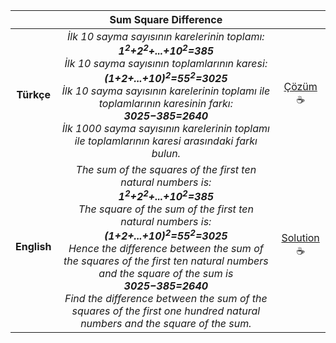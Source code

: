 ||Sum Square Difference||
|:-:|:-:|:-:|
|**Türkçe**|*İlk 10 sayma sayısının karelerinin toplamı:<br>**1<sup>2</sup>+2<sup>2</sup>+...+10<sup>2</sup>=385**<br>İlk 10 sayma sayısının toplamlarının karesi:<br>**(1+2+...+10)<sup>2</sup>=55<sup>2</sup>=3025**<br>İlk 10 sayma sayısının karelerinin toplamı ile toplamlarının karesinin farkı: **3025−385=2640**<br>İlk 1000 sayma sayısının karelerinin toplamı ile toplamlarının karesi arasındaki farkı bulun.*|[Çözüm](./6.Sum%20Square%20Difference.cpp)&#x2615;|
|**English**|*The sum of the squares of the first ten natural numbers is:<br>**1<sup>2</sup>+2<sup>2</sup>+...+10<sup>2</sup>=385**<br>The square of the sum of the first ten natural numbers is:<br>**(1+2+...+10)<sup>2</sup>=55<sup>2</sup>=3025**<br>Hence the difference between the sum of the squares of the first ten natural numbers and the square of the sum is **3025−385=2640**<br>Find the difference between the sum of the squares of the first one hundred natural numbers and the square of the sum.*|[Solution](./6.Sum%20Square%20Difference.cpp)&#x2615;|